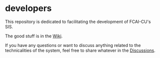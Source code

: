 # developers
This repository is dedicated to facilitating the development of FCAI-CU's SIS.

The good stuff is in the [Wiki](https://github.com/fcai-sis/developers/wiki).

If you have any questions or want to discuss anything related to the technicalities of the system, feel free to share whatever in the [Discussions](https://github.com/fcai-sis/developers/discussions).
